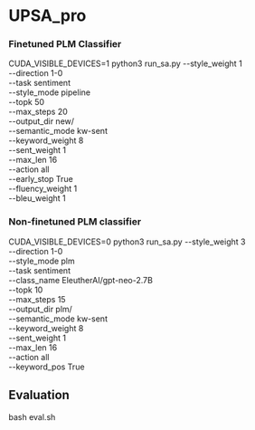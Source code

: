 # UPSA_pro

### Finetuned PLM Classifier
CUDA_VISIBLE_DEVICES=1 python3 run_sa.py --style_weight 1 \
--direction 1-0 \
--task sentiment \
--style_mode pipeline \
--topk 50 \
--max_steps 20 \
--output_dir new/ \
--semantic_mode kw-sent \
--keyword_weight 8 \
--sent_weight 1 \
--max_len 16 \
--action all \
--early_stop True \
--fluency_weight 1 \
--bleu_weight 1

### Non-finetuned PLM classifier
CUDA_VISIBLE_DEVICES=0 python3 run_sa.py --style_weight 3 \
--direction 1-0 \
--style_mode plm \
--task sentiment \
--class_name EleutherAI/gpt-neo-2.7B \
--topk 10 \
--max_steps 15 \
--output_dir plm/ \
--semantic_mode kw-sent \
--keyword_weight 8 \
--sent_weight 1 \
--max_len 16 \
--action all \
--keyword_pos True

## Evaluation

bash eval.sh 